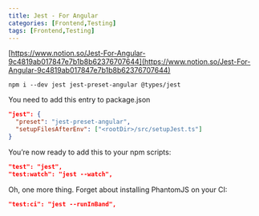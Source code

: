 ```yaml
---
title: Jest - For Angular
categories: [Frontend,Testing]
tags: [Frontend,Testing]
---
```


[https://www.notion.so/Jest-For-Angular-9c4819ab017847e7b1b8b62376707644](https://www.notion.so/Jest-For-Angular-9c4819ab017847e7b1b8b62376707644)


```shell
npm i --dev jest jest-preset-angular @types/jest
```


You need to add this entry to package.json


```json
"jest": {
  "preset": "jest-preset-angular",
  "setupFilesAfterEnv": ["<rootDir>/src/setupJest.ts"]
}
```


You’re now ready to add this to your npm scripts:


```json
"test": "jest",
"test:watch": "jest --watch",
```


Oh, one more thing. Forget about installing PhantomJS on your CI:


```json
"test:ci": "jest --runInBand",
```

